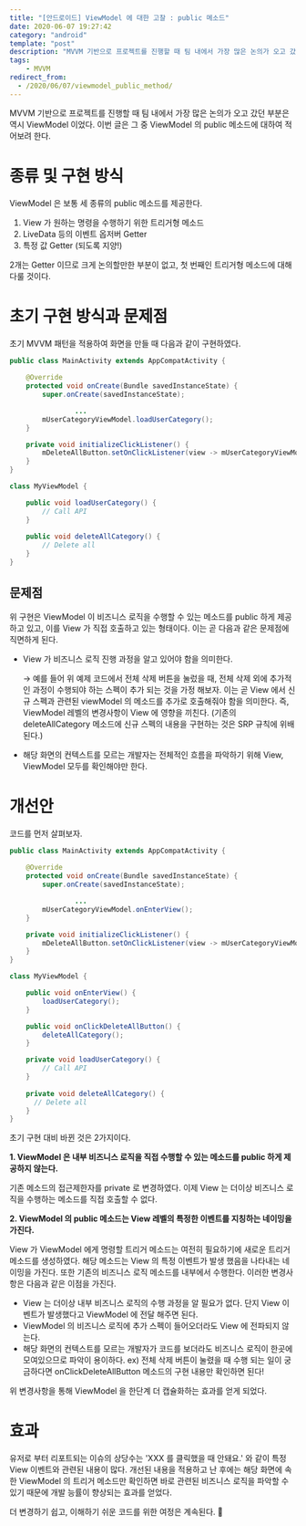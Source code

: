 ```yaml
---
title: "[안드로이드] ViewModel 에 대한 고찰 : public 메소드"
date: 2020-06-07 19:27:42
category: "android"
template: "post"
description: "MVVM 기반으로 프로젝트를 진행할 때 팀 내에서 가장 많은 논의가 오고 갔던 부분은 역시 ViewModel 이었다."
tags: 
    - MVVM
redirect_from:
  - /2020/06/07/viewmodel_public_method/
---
```

MVVM 기반으로 프로젝트를 진행할 때 팀 내에서 가장 많은 논의가 오고 갔던 부분은 역시 ViewModel 이었다. 이번 글은 그 중 ViewModel 의 public 메소드에 대하여  적어보려 한다.

# 종류 및 구현 방식

ViewModel 은 보통 세 종류의 public 메소드를 제공한다.

1. View 가 원하는 명령을 수행하기 위한 트리거형 메소드
2. LiveData 등의 이벤트 옵저버 Getter
3. 특정 값 Getter (되도록 지양!)

2개는 Getter 이므로 크게 논의할만한 부분이 없고, 첫 번째인 트리거형 메소드에 대해 다룰 것이다.

# 초기 구현 방식과 문제점

초기 MVVM 패턴을 적용하여 화면을 만들 때 다음과 같이 구현하였다.

```java
public class MainActivity extends AppCompatActivity {
    
    @Override
    protected void onCreate(Bundle savedInstanceState) {
        super.onCreate(savedInstanceState);

				...        
        mUserCategoryViewModel.loadUserCategory();
    }

    private void initializeClickListener() {
        mDeleteAllButton.setOnClickListener(view -> mUserCategoryViewModel.deleteAllCategory());
    }
}
```

```java
class MyViewModel {

    public void loadUserCategory() {
		// Call API
    }
		
	public void deleteAllCategory() {
        // Delete all
	}
}
```

## 문제점

위 구현은 ViewModel 이 비즈니스 로직을 수행할 수 있는 메소드를 public 하게 제공하고 있고, 이를 View 가 직접 호출하고 있는 형태이다. 이는 곧 다음과 같은 문제점에 직면하게 된다.

- View 가 비즈니스 로직 진행 과정을 알고 있어야 함을 의미한다.

    → 예를 들어 위 예제 코드에서 전체 삭제 버튼을 눌렀을 때, 전체 삭제 외에 추가적인 과정이 수행되야 하는 스펙이 추가 되는 것을 가정 해보자. 이는 곧 View 에서 신규 스펙과 관련된 viewModel 의 메소드를 추가로 호출해줘야 함을 의미한다. 즉, ViewModel 레벨의 변경사항이 View 에 영향을 끼친다. (기존의 deleteAllCategory 메소드에 신규 스펙의 내용을 구현하는 것은 SRP 규칙에 위배된다.)

- 해당 화면의 컨텍스트를 모르는 개발자는 전체적인 흐름을 파악하기 위해 View, ViewModel 모두를 확인해야만 한다.

# 개선안

코드를 먼저 살펴보자.

```java
public class MainActivity extends AppCompatActivity {
    
    @Override
    protected void onCreate(Bundle savedInstanceState) {
        super.onCreate(savedInstanceState);

				...        
        mUserCategoryViewModel.onEnterView();
    }

    private void initializeClickListener() {
        mDeleteAllButton.setOnClickListener(view -> mUserCategoryViewModel.deleteAllCategory());
    }
}
```

```java
class MyViewModel {

	public void onEnterView() {
		loadUserCategory();
    }

    public void onClickDeleteAllButton() {
		deleteAllCategory();
    }

    private void loadUserCategory() {
		// Call API
    }
		
	private void deleteAllCategory() {
      // Delete all
	}
}
```

초기 구현 대비 바뀐 것은 2가지이다.

**1. ViewModel 은 내부 비즈니스 로직을 직접 수행할 수 있는 메소드를 public 하게 제공하지 않는다.**

기존 메소드의 접근제한자를 private 로 변경하였다. 이제 View 는 더이상 비즈니스 로직을 수행하는 메소드를 직접 호출할 수 없다. 

**2. ViewModel 의 public 메소드는 View 레벨의 특정한 이벤트를 지칭하는 네이밍을 가진다.**

View 가 ViewModel 에게 명령할 트리거 메소드는 여전히 필요하기에 새로운 트리거 메소드를 생성하였다. 해당 메소드는 View 의 특정 이벤트가 발생 했음을 나타내는 네이밍을 가진다. 또한 기존의 비즈니스 로직 메소드를 내부에서 수행한다. 이러한 변경사항은 다음과 같은 이점을 가진다.

- View 는 더이상 내부 비즈니스 로직의 수행 과정을 알 필요가 없다. 단지 View 이벤트가 발생했다고 ViewModel 에 전달 해주면 된다.
- ViewModel 의 비즈니스 로직에 추가 스펙이 들어오더라도 View 에 전파되지 않는다.
- 해당 화면의 컨텍스트를 모르는 개발자가 코드를 보더라도 비즈니스 로직이 한곳에 모여있으므로 파악이 용이하다. 
ex) 전체 삭제 버튼이 눌렸을 때 수행 되는 일이 궁금하다면 onClickDeleteAllButton 메소드의 구현 내용만 확인하면 된다!

위 변경사항을 통해 ViewModel 을 한단계 더 캡슐화하는 효과를 얻게 되었다.

# 효과

유저로 부터 리포트되는 이슈의 상당수는 'XXX 를 클릭했을 때 안돼요.' 와 같이 특정 View 이벤트와 관련된 내용이 많다. 개선된 내용을 적용하고 난 후에는 해당 화면에 속한 ViewModel 의 트리거 메소드만 확인하면 바로 관련된 비즈니스 로직을 파악할 수 있기 때문에 개발 능률이 향상되는 효과를 얻었다.

더 변경하기 쉽고, 이해하기 쉬운 코드를 위한 여정은 계속된다.  🤟